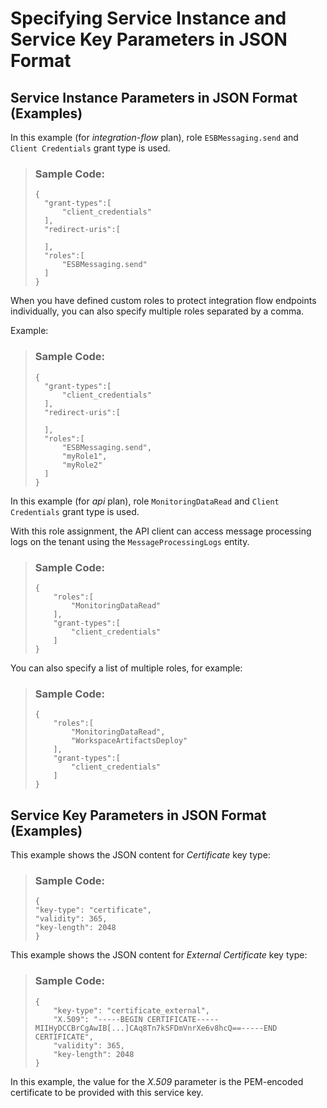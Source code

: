 <!-- loioae419b62dafb4b1ba28e82bfe134da27 -->

# Specifying Service Instance and Service Key Parameters in JSON Format



<a name="loioae419b62dafb4b1ba28e82bfe134da27__section_opz_cn5_1tb"/>

## Service Instance Parameters in JSON Format \(Examples\)

In this example \(for *integration-flow* plan\), role `ESBMessaging.send` and `Client Credentials` grant type is used.

> ### Sample Code:  
> ```
> {
> 	"grant-types":[
> 		"client_credentials"
> 	],
> 	"redirect-uris":[
> 		
> 	],
> 	"roles":[
> 		"ESBMessaging.send"
> 	]
> }
> ```

When you have defined custom roles to protect integration flow endpoints individually, you can also specify multiple roles separated by a comma.

Example:

> ### Sample Code:  
> ```
> {
> 	"grant-types":[
> 		"client_credentials"
> 	],
> 	"redirect-uris":[
> 		
> 	],
> 	"roles":[
> 		"ESBMessaging.send",
> 		"myRole1",
> 		"myRole2"
> 	]
> }
> 
> ```

In this example \(for *api* plan\), role `MonitoringDataRead` and `Client Credentials` grant type is used.

With this role assignment, the API client can access message processing logs on the tenant using the `MessageProcessingLogs` entity.

> ### Sample Code:  
> ```
> {
>     "roles":[
>         "MonitoringDataRead"
>     ],
>     "grant-types":[
>         "client_credentials"
>     ]
> }
> ```

You can also specify a list of multiple roles, for example:

> ### Sample Code:  
> ```
> {
>     "roles":[
>         "MonitoringDataRead",
>         "WorkspaceArtifactsDeploy"
>     ],
>     "grant-types":[
>         "client_credentials"
>     ]
> }
> ```



<a name="loioae419b62dafb4b1ba28e82bfe134da27__section_mqf_2n5_1tb"/>

## Service Key Parameters in JSON Format \(Examples\)

This example shows the JSON content for *Certificate* key type:

> ### Sample Code:  
> ```
> {
> "key-type": "certificate",
> "validity": 365,
> "key-length": 2048
> }
> ```

This example shows the JSON content for *External Certificate* key type:

> ### Sample Code:  
> ```
> {
>     "key-type": "certificate_external",
>     "X.509": "-----BEGIN CERTIFICATE-----MIIHyDCCBrCgAwIB[...]CAq8Tn7kSFDmVnrXe6v8hcQ==-----END CERTIFICATE",
>     "validity": 365,
>     "key-length": 2048
> }
> ```

In this example, the value for the *X.509* parameter is the PEM-encoded certificate to be provided with this service key.

